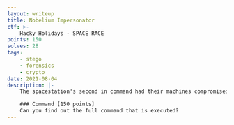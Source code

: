 ```yaml
---
layout: writeup
title: Nobelium Impersonator
ctf: >-
    Hacky Holidays - SPACE RACE
points: 150
solves: 28
tags: 
    - stego
    - forensics
    - crypto
date: 2021-08-04
description: |-
    The spacestation's second in command had their machines compromised. During a forensic investigation we found a suspicious PDF. Our initial analysis indicates that someone is trying to leverage some TTPs from a known threat actor. But what did they do? Looks like they grabbed some existing code from GitHub…

    ### Command [150 points]
    Can you find out the full command that is executed?
---
```

